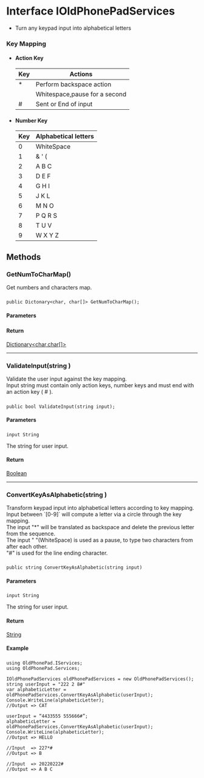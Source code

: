 <h1>Interface IOldPhonePadServices </h1>
  <ul>
    <li>Turn any keypad input into alphabetical letters</li>
  </ul>
  <h3> Key Mapping </h3>
  <ul>
  <li>
  <h4>Action Key</h4>
  </li>
<table>
<thead>
  <tr>
    <th>Key</th>
    <th>Actions</th>
  </tr>
</thead>
<tbody>
  <tr>
    <td>*</td>
    <td>Perform backspace action</td>
  </tr>
  <tr>
    <td> </td>
    <td>Whitespace,pause for a second</td>
  </tr>
  <tr>
    <td>#</td>
    <td>Sent or End of input</td>
  </tr>
</tbody>
</table>
  <li>
  <h4>Number Key</h4>
  </li>
<table>
<thead>
  <tr>
    <th>Key</th>
    <th>Alphabetical letters</th>
  </tr>
</thead>
<tbody>
  <tr>
    <td>0</td>
    <td>WhiteSpace</td>
  </tr>
  <tr>
    <td>1</td>
    <td>& ' (</td>
  </tr>
  <tr>
    <td>2</td>
    <td>A B C</td>
  </tr>
  <tr>
    <td>3</td>
    <td>D E F</td>
  </tr>
  <tr>
    <td>4</td>
    <td>G H I</td>
  </tr>
  <tr>
    <td>5</td>
    <td>J K L</td>
  </tr>
  <tr>
    <td>6</td>
    <td>M N O</td>
  </tr>
  <tr>
    <td>7</td>
    <td>P Q R S</td>
  </tr>
  <tr>
    <td>8</td>
    <td>T U V</td>
  </tr>
  <tr>
    <td>9</td>
    <td>W X Y Z</td>
  </tr>
</tbody>
</table>
</ul>
<h2>Methods</h2>


<h3>GetNumToCharMap()</h3>
<span>Get numbers and characters map.</span>

#####

    public Dictonary<char, char[]> GetNumToCharMap();

<h4>Parameters</h4>

#####

<h4>Return</h4>
<a href="https://learn.microsoft.com/en-us/dotnet/api/system.collections.generic.dictionary-2?view=net-6.0">Dictionary&lt;char,char[]&gt;</a>

----

<h3>ValidateInput(string )</h3>
<span>Validate the user input against the key mapping.<br>Input string must contain only action keys, number keys and must end with an action key ( # ).</span>

#####

    public bool ValidateInput(string input);

<h4>Parameters</h4>

#####
    input String
    
The string for user input.

<h4>Return</h4>
<a href="https://learn.microsoft.com/en-us/dotnet/api/system.boolean?view=net-6.0">Boolean</a>

----

<h3>ConvertKeyAsAlphabetic(string )</h3>
<span>Transform keypad input into alphabetical letters according to key mapping.<br/>
Input between `[0-9]` will compute a letter via a circle through the key mapping.<br/>
The input "*" will be translated as backspace and delete the previous letter from the sequence.<br/>
The input " "(WhiteSpace) is used as a pause, to type two characters from after each other.<br/> 
"#" is used for the line ending character.
</span>

#####

    public string ConvertKeyAsAlphabetic(string input)

<h4>Parameters</h4>

#####
    input String
    
The string for user input.

<h4>Return</h4>
<a href="https://learn.microsoft.com/en-us/dotnet/api/system.string?view=net-6.0">String</a>

<h4>Example</h4>

#####
    using OldPhonePad.IServices;
    using OldPhonePad.Services;
    
    IOldPhonePadServices oldPhonePadServices = new OldPhonePadServices();
    string userInput = "222 2 8#"
    var alphabeticLetter = oldPhonePadServices.ConvertKeyAsAlphabetic(userInput);
    Console.WriteLine(alphabeticLetter);
    //Output => CAT
    
    userInput = “4433555 555666#”;
    alphabeticLetter = oldPhonePadServices.ConvertKeyAsAlphabetic(userInput);
    Console.WriteLine(alphabeticLetter);
    //Output => HELLO
    
    //Input  => 227*#
    //Output => B
    
    //Input  => 20220222#
    //Output => A B C
    
